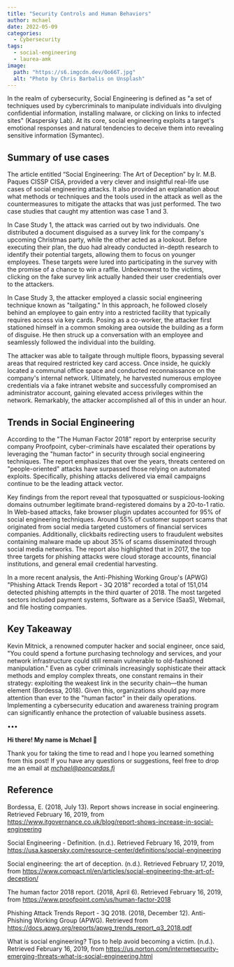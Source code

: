 ```yaml
---
title: "Security Controls and Human Behaviors"
author: mchael
date: 2022-05-09
categories:
  - Cybersecurity
tags:
  - social-engineering
  - laurea-amk
image:
  path: "https://s6.imgcdn.dev/Oo66T.jpg"
  alt: "Photo by Chris Barbalis on Unsplash"
---
```


In the realm of cybersecurity, Social Engineering is defined as "a set of techniques used by cybercriminals to manipulate individuals into divulging confidential information, installing malware, or clicking on links to infected sites" (Kaspersky Lab). At its core, social engineering exploits a target's emotional responses and natural tendencies to deceive them into revealing sensitive information (Symantec).

## Summary of use cases

The article entitled “Social Engineering: The Art of Deception” by Ir. M.B. Paques CISSP CISA, provided a very clever and insightful real-life use cases of social engineering attacks. It also provided an explanation about what methods or techniques and the tools used in the attack as well as the countermeasures to mitigate the attacks that was just performed. The two case studies that caught my attention was case 1 and 3. 

In Case Study 1, the attack was carried out by two individuals. One distributed a document disguised as a survey link for the company's upcoming Christmas party, while the other acted as a lookout. Before executing their plan, the duo had already conducted in-depth research to identify their potential targets, allowing them to focus on younger employees. These targets were lured into participating in the survey with the promise of a chance to win a raffle. Unbeknownst to the victims, clicking on the fake survey link actually handed their user credentials over to the attackers.

In Case Study 3, the attacker employed a classic social engineering technique known as "tailgating." In this approach, he followed closely behind an employee to gain entry into a restricted facility that typically requires access via key cards. Posing as a co-worker, the attacker first stationed himself in a common smoking area outside the building as a form of disguise. He then struck up a conversation with an employee and seamlessly followed the individual into the building. 

The attacker was able to tailgate through multiple floors, bypassing several areas that required restricted key card access. Once inside, he quickly located a communal office space and conducted reconnaissance on the company's internal network. Ultimately, he harvested numerous employee credentials via a fake intranet website and successfully compromised an administrator account, gaining elevated access privileges within the network. Remarkably, the attacker accomplished all of this in under an hour.

## Trends in Social Engineering

According to the "The Human Factor 2018" report by enterprise security company Proofpoint, cyber-criminals have escalated their operations by leveraging the "human factor" in security through social engineering techniques. The report emphasizes that over the years, threats centered on "people-oriented" attacks have surpassed those relying on automated exploits. Specifically, phishing attacks delivered via email campaigns continue to be the leading attack vector. 

Key findings from the report reveal that typosquatted or suspicious-looking domains outnumber legitimate brand-registered domains by a 20-to-1 ratio. In Web-based attacks, fake browser plugin updates accounted for 95% of social engineering techniques. Around 55% of customer support scams that originated from social media targeted customers of financial services companies. Additionally, clickbaits redirecting users to fraudulent websites containing malware made up about 35% of scams disseminated through social media networks. The report also highlighted that in 2017, the top three targets for phishing attacks were cloud storage accounts, financial institutions, and general email credential harvesting.

In a more recent analysis, the Anti-Phishing Working Group's (APWG) "Phishing Attack Trends Report - 3Q 2018" recorded a total of 151,014 detected phishing attempts in the third quarter of 2018. The most targeted sectors included payment systems, Software as a Service (SaaS), Webmail, and file hosting companies.

## Key Takeaway

Kevin Mitnick, a renowned computer hacker and social engineer, once said, "You could spend a fortune purchasing technology and services, and your network infrastructure could still remain vulnerable to old-fashioned manipulation." Even as cyber criminals increasingly sophisticate their attack methods and employ complex threats, one constant remains in their strategy: exploiting the weakest link in the security chain—the human element (Bordessa, 2018). Given this, organizations should pay more attention than ever to the "human factor" in their daily operations. Implementing a cybersecurity education and awareness training program can significantly enhance the protection of valuable business assets.

•••

**Hi there! My name is Mchael 👋**

Thank you for taking the time to read and I hope you learned something from this post! If you have any questions or suggestions, feel free to drop me an email at *mchael@poncardas.fi*

## Reference

Bordessa, E. (2018, July 13). Report shows increase in social engineering. Retrieved February 16, 2019, from https://www.itgovernance.co.uk/blog/report-shows-increase-in-social-engineering

Social Engineering - Definition. (n.d.). Retrieved February 16, 2019, from https://usa.kaspersky.com/resource-center/definitions/social-engineering

Social engineering: the art of deception. (n.d.). Retrieved February 17, 2019, from https://www.compact.nl/en/articles/social-engineering-the-art-of-deception/

The human factor 2018 report. (2018, April 6). Retrieved February 16, 2019, from https://www.proofpoint.com/us/human-factor-2018

Phishing Attack Trends Report - 3Q 2018. (2018, December 12). Anti-Phishing Working Group (APWG). Retrieved from https://docs.apwg.org/reports/apwg_trends_report_q3_2018.pdf

What is social engineering? Tips to help avoid becoming a victim. (n.d.). Retrieved February 16, 2019, from https://us.norton.com/internetsecurity-emerging-threats-what-is-social-engineering.html